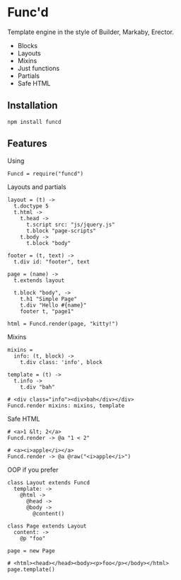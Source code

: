 # Func'd

Template engine in the style of Builder, Markaby, Erector.

* Blocks
* Layouts
* Mixins
* Just functions
* Partials
* Safe HTML

## Installation

    npm install funcd

## Features

Using

    Funcd = require("funcd")

Layouts and partials

    layout = (t) ->
      t.doctype 5
      t.html ->
        t.head ->
          t.script src: "js/jquery.js"
          t.block "page-scripts"
        t.body ->
          t.block "body"

    footer = (t, text) ->
      t.div id: "footer", text

    page = (name) ->
      t.extends layout

      t.block "body", ->
        t.h1 "Simple Page"
        t.div "Hello #{name}"
        footer t, "page1"

    html = Funcd.render(page, "kitty!")


Mixins

    mixins =
      info: (t, block) ->
        t.div class: 'info', block

    template = (t) ->
      t.info ->
        t.div "bah"

    # <div class="info"><div>bah</div></div>
    Funcd.render mixins: mixins, template


Safe HTML

    # <a>1 &lt; 2</a>
    Funcd.render -> @a "1 < 2"

    # <a><i>apple</i></a>
    Funcd.render -> @a @raw("<i>apple</i>")


OOP if you prefer

    class Layout extends Funcd
      template: ->
        @html ->
          @head ->
          @body ->
            @content()

    class Page extends Layout
      content: ->
        @p "foo"

    page = new Page

    # <html><head></head><body><p>foo</p></body></html>
    page.template()
